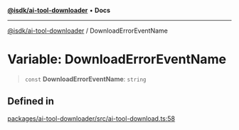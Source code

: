 [**@isdk/ai-tool-downloader**](../README.md) • **Docs**

***

[@isdk/ai-tool-downloader](../globals.md) / DownloadErrorEventName

# Variable: DownloadErrorEventName

> `const` **DownloadErrorEventName**: `string`

## Defined in

[packages/ai-tool-downloader/src/ai-tool-download.ts:58](https://github.com/isdk/ai-tool-download.js/blob/513ac95661c0bfeec424a264c269c7a69d0aa2aa/src/ai-tool-download.ts#L58)

